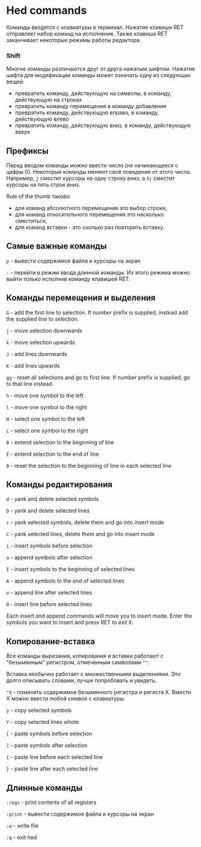 # Hed commands

Команды вводятся с клавиатуры в терминал.
Нажатие клавиши RET отправляет набор команд на исполнение.
Также клавиша RET заканчивает некоторые режимы работы редактора.

### Shift

Многие команды различаются друг от друга нажатым шифтом.
Нажатие шифта для модификации команды может означать одну из следующих вещей:
- превратить команду, действующую на символы, в команду, действующую на строках
- превратить команду перемещения в команду добавления
- превратить команду, действующую вправо, в команду, действующую влево
- превратить команду, действующую вниз, в команду, действующую вверх

## Префиксы

Перед вводом команды можно ввести число (не начинающееся с цифры 0).
Некоторые команды меняют своё поведение от этого числа.
Например, `j` сместит курсоры на одну строку вниз, а `5j` сместит курсоры на
пять строк вниз.

Rule of the thumb таково:
- для команд абсолютного перемещения это выбор строки,
- для команд относительного перемещения это насколько сместиться,
- для команд вставки - это сколько раз повторить вставку.

## Самые важные команды

`p` - вывести содержимое файла и курсоры на экран

`:` - перейти в режим ввода длинной команды.
Из этого режима можно выйти только исполнив команду клавишей RET.

## Команды перемещения и выделения

`G` - add the first line to selection.
If number prefix is supplied, instead add the supplied line to selection.

`j` - move selection downwards

`k` - move selection upwards

`J` - add lines downwards

`K` - add lines upwards

`gg` - reset all selections and go to first line.
If number prefix is supplied, go to that line instead.

`h` - move one symbol to the left

`l` - move one symbol to the right

`H` - select one symbol to the left

`L` - select one symbol to the right

`B` - extend selection to the beginning of line

`E` - extend selection to the end of line

`0` - reset the selection to the beginning of line in each selected line

## Команды редактирования

`d` - yank and delete selected symbols

`D` - yank and delete selected lines

`c` - yank selected symbols, delete them and go into insert mode

`C` - yank selected lines, delete them and go into insert mode

`i` - insert symbols before selection

`a` - append symbols after selection

`I` - insert symbols to the beginning of selected lines

`A` - append symbols to the end of selected lines

`o` - append line after selected lines

`O` - insert line before selected lines

Each insert and append commands will move you to insert mode.
Enter the symbols you want to insert and press RET to exit it.

## Копирование-вставка

Все команды вырезания, копирования и вставки работают с "безымянным" регистром,
отмеченным символами `""`.

Вставка необычно работает с множественными выделениями.
Это долго описывать словами, лучше попробовать и увидеть.

`"X` - поменять содержимое безымянного регистра и региста X. Вместо X можно ввести любой символ с клавиатуры.

`y` - copy selected symbols

`Y` - copy selected lines whole

`[` - paste symbols before selection

`]` - paste symbols after selection

`{` - paste line before each selected line

`}` - paste line after each selected line

## Длинные команды

`:regs` - print contents of all registers

`:print` - вывести содержимое файла и курсоры на экран

`:w` - write file

`:q` - exit hed
